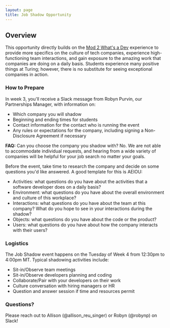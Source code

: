 ```yaml
---
layout: page
title: Job Shadow Opportunity
---
```


## Overview
This opportunity directly builds on the [Mod 2 What's a Dev](/module_two/whats_a_dev) experience to provide more specifics on the culture of tech companies, experience high-functioning team interactions, and gain exposure to the amazing work that companies are doing on a daily basis. Students experience many positive things at Turing; however, there is no substitute for seeing exceptional companies in action.

### How to Prepare
In week 3, you'll receive a Slack message from Robyn Purvin, our Partnerships Manager, with information on:

* Which company you will shadow
* Beginning and ending times for students
* Contact information for the contact who is running the event
* Any rules or expectations for the company, including signing a Non-Disclosure Agreement if necessary

**FAQ:** Can you choose the company you shadow with? No. We are not able to accommodate individual requests, and hearing from a wide variety of companies will be helpful for your job search no matter your goals. 

Before the event, take time to research the company and decide on some questions you'd like answered. A good template for this is AEIOU:

* Activities: what questions do you have about the activities that a software developer does on a daily basis?
* Environment: what questions do you have about the overall environment and culture of this workplace?
* Interactions: what questions do you have about the team at this company? What do you hope to see in your interactions during the shadow?
* Objects: what questions do you have about the code or the product?
* Users: what questions do you have about how the company interacts with their users?

### Logistics
The Job Shadow event happens on the Tuesday of Week 4 from 12:30pm to 4:00pm MT. Typical shadowing activities include:

* Sit-in/Observe team meetings
* Sit-in/Observe developers planning and coding
* Collaborate/Pair with your developers on their work
* Culture conversation with hiring managers or HR
* Question and answer session if time and resources permit

### Questions?
Please reach out to Allison (@allison_reu_singer) or Robyn (@robynp) on Slack!
